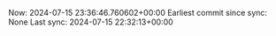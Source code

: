 Now: 2024-07-15 23:36:46.760602+00:00 Earliest commit since sync: None Last sync: 2024-07-15 22:32:13+00:00

